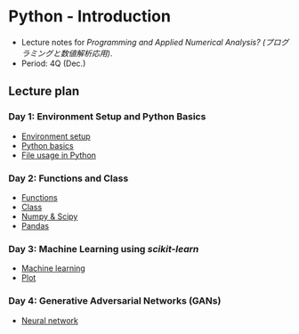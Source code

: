 # Python - Introduction
* Lecture notes for *Programming and Applied Numerical Analysis? (プログラミングと数値解析応用)*.
* Period: 4Q (Dec.)
## Lecture plan

### Day 1: Environment Setup and Python Basics
* [Environment setup](./setup.md)
* [Python basics](./python_basic.md)
* [File usage in Python](./file.md)

### Day 2: Functions and Class
* [Functions](./function.md)
* [Class](./class.md)
* [Numpy & Scipy](./numpy.md)
* [Pandas](./pandas.md)

### Day 3: Machine Learning using *scikit-learn*
* [Machine learning](./machine_learning.md)
* [Plot](./plot.md)

### Day 4: Generative Adversarial Networks (GANs)
* [Neural network](./neural_network.md)

